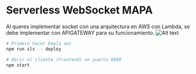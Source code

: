 # Serverless WebSocket MAPA

Al queres implementar socket con una arquitectura en AWS con Lambda, se debe implementar con APIGATEWAY para su funcionamiento.
![Alt text](https://cdn-images-1.medium.com/max/800/0*kf4xG7SsTyVBu3ez.png)

```sh
# Primero hacer Deplo aws
npm run sls -- deploy

# Abrir el cliente (Frontend) en puerto 8080
npm start
```